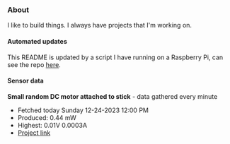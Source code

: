 ### About
I like to build things. I always have projects that I'm working on.

#### Automated updates
This README is updated by a script I have running on a Raspberry Pi, can see the repo [here](https://github.com/jdc-cunningham/raspi-git-repo-updater).

#### Sensor data


**Small random DC motor attached to stick** - data gathered every minute
- Fetched today Sunday 12-24-2023 12:00 PM
- Produced: 0.44 mW
- Highest: 0.01V 0.0003A
- [Project link](https://github.com/jdc-cunningham/turbine-raspi)